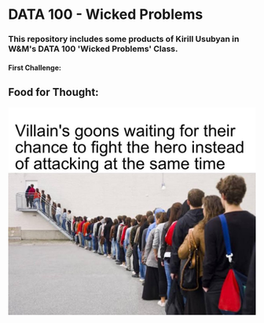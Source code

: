 # DATA 100 - Wicked Problems

### This repository includes some products of Kirill Usubyan in W&M's DATA 100 'Wicked Problems' Class.

#### First Challenge:



## Food for Thought:
![](meme_hot_take.jpg)
